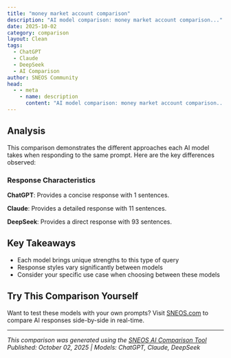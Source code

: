 ```yaml
---
title: "money market account comparison"
description: "AI model comparison: money market account comparison..."
date: 2025-10-02
category: comparison
layout: Clean
tags:
  - ChatGPT
  - Claude
  - DeepSeek
  - AI Comparison
author: SNEOS Community
head:
  - - meta
    - name: description
      content: "AI model comparison: money market account comparison..."
---
```


<ChatComparison
  title="money market account comparison"
  prompt="money market account comparison"
  :responses='{
    "ChatGPT": "When comparing money market accounts, there are several important factors to consider. These generally include the following:\n\n1. **Interest Rates**: Look for the annual percentage yield (APY) offered by different institutions. Higher interest rates will yield better returns on your savings.\n\n2. **Fees**: Check for maintenance fees, transaction fees, and withdrawal limits. Some institutions may waive fees if you maintain a minimum balance.\n\n3. **Minimum Balance Requirements**: Many money market accounts require a minimum deposit to open the account and/or to earn the advertised interest rate.\n\n4. **Withdrawal Limits**: Money market accounts may limit the number of withdrawals or transfers you can make each month without incurring fees.\n\n5. **FDIC Insurance**: Ensure that the institution is FDIC insured if you want your deposits to be protected up to $250,000.\n\n6. **Access and Convenience**: Consider how you can access your money — online banking, ATMs, or physical bank branches — and whether the bank offers online management tools.\n\n7. **Customer Service**: Look into the customer service reputation of the institution, including availability, response time, and user reviews.\n\n### Example Comparison of Money Market Accounts\n\n| Institution       | APY          | Minimum Balance | Monthly Fee | Withdrawal Limit   | FDIC Insured |\n|-------------------|--------------|-----------------|-------------|--------------------|---------------|\n| Bank A            | 0.50%        | $1,000          | None        | 6 withdrawals/month | Yes           |\n| Credit Union B    | 0.80%        | $500            | $5          | 6 withdrawals/month | Yes           |\n| Online Bank C     | 0.75%        | $0              | None        | 6 withdrawals/month | Yes           |\n| Traditional Bank D| 0.30%        | $2,500          | $10         | 6 withdrawals/month | Yes           |\n\n### Tips for Choosing:\n\n- **Assess Your Needs**: Determine how much you will be depositing and how often you need access to the funds.\n- **Compare Offers**: Use comparison websites to find the best offers available. \n- **Read the Fine Print**: Always read the terms and conditions to understand the account fully, including any potential rate changes.\n- **Check for Promotions**: Some institutions offer promotional interest rates or bonuses for new accounts.\n\n### Conclusion\n\nA money market account can be a good way to earn interest while maintaining liquidity. It&#x27; s essential to shop around and compare different accounts based on the factors mentioned above to find the best fit for your financial needs.",
    "Claude": "Here&#x27; s a comprehensive guide to comparing money market accounts (MMAs):\n\n## Key Factors to Compare\n\n### **Interest Rates**\n- **APY (Annual Percentage Yield)** - Most important factor\n- Current rates typically range from 0.01% to 5%+\n- Online banks usually offer higher rates than traditional banks\n\n### **Minimum Requirements**\n- **Opening deposit** ($0 to $10,000+)\n- **Minimum balance** to earn interest\n- **Minimum balance** to avoid fees\n\n### **Fees**\n- Monthly maintenance fees\n- Excess transaction fees\n- ATM fees\n- Overdraft fees\n\n### **Access \u0026 Convenience**\n- ATM network size\n- Online/mobile banking features\n- Check writing privileges\n- Debit card access\n- Transaction limits (typically 6 per month for withdrawals/transfers)\n\n## Types of MMAs to Consider\n\n### **Online Banks**\n- \u2705 Higher APYs (often 4-5%+)\n- \u2705 Lower fees\n- \u274C Limited physical branches\n- **Best for:** Rate-focused savers comfortable with digital banking\n\n### **Traditional Banks**\n- \u2705 Physical branch access\n- \u2705 Full-service banking relationship\n- \u274C Lower APYs (often under 1%)\n- **Best for:** Those wanting in-person service\n\n### **Credit Unions**\n- \u2705 Competitive rates\n- \u2705 Lower fees\n- \u274C Membership requirements\n- **Best for:** Eligible members seeking good rates with personal service\n\n## Current Top Performers (rates change frequently)\n\n**High-Yield Online Options:**\n- Marcus by Goldman Sachs\n- Ally Bank\n- Capital One 360\n- Discover Bank\n\n**Traditional Banks:**\n- Chase, Bank of America (lower rates but convenience)\n\n## Questions to Ask Yourself\n\n1. How often will I need to access the money?\n2. Do I prefer online or in-person banking?\n3. What&#x27; s my target balance?\n4. How important is the highest possible rate vs. convenience?\n\nWould you like me to help you compare specific accounts based on your particular needs and priorities?",
    "DeepSeek": "Of course. Comparing money market accounts (MMAs) is a great way to ensure you&#x27; re getting the best return on your savings while keeping your money safe and accessible.\n\nHere is a comprehensive guide to help you compare money market accounts effectively.\n\n### Key Factors to Compare\n\nWhen looking at different MMAs, focus on these critical areas:\n\n**1. Annual Percentage Yield (APY)**\nThis is the most important factor for growing your savings.\n*   **Compare Like-for-Like:** Ensure you&#x27; re comparing the "APY" and not the "interest rate." APY includes compound interest, giving you the true annual return.\n*   **Look for Top Tier Rates:** Many banks offer a higher "tiered" APY if your balance is above a certain amount (e.g., $10,000 or $25,000). Make sure you qualify for the top rate.\n*   **Introductory vs. Standard Rates:** Some banks offer a high introductory APY for a few months, which then drops significantly. Check what the standard rate will be afterward.\n\n**2. Minimum Balance Requirements**\nBanks use these to avoid fees or qualify for the best rates.\n*   **Minimum to Open:** The amount needed to open the account.\n*   **Minimum to Avoid Fees:** The balance you must maintain to avoid monthly maintenance fees. Falling below this can result in fees that wipe out your interest earnings.\n*   **Minimum for Top Tier APY:** The balance required to earn the advertised high yield.\n\n**3. Fees**\nFees are the enemy of savings growth. Scrutinize the fee schedule for:\n*   **Monthly Maintenance Fees:** The most common fee. Look for accounts that waive this fee easily (e.g., with a minimum balance or linked account).\n*   **Excess Transaction Fees:** Federal Regulation D limits you to **six convenient withdrawals or transfers per month** from savings and money market accounts. Exceeding this limit can result in a fee per transaction, and the bank may even close your account or convert it to a checking account.\n*   **Other Fees:** ATM fees, paper statement fees, or wire transfer fees.\n\n**4. Accessibility \u0026 Convenience**\nHow easily can you access your money?\n*   **Online vs. Brick-and-Mortar:** Online banks typically offer much higher APYs because they have lower overhead. Traditional banks offer the convenience of in-person service but usually with lower rates.\n*   **ATM Access \u0026 Debit Card:** Most MMAs come with an ATM card. Check if the bank reimburses ATM fees and has a large, fee-free network.\n*   **Online \u0026 Mobile Banking:** A user-friendly app is essential for managing your account, depositing checks, and transferring funds.\n\n**5. FDIC/NCUA Insurance**\nThis is non-negotiable for safety.\n*   Ensure the bank is **FDIC-insured** (for banks) or the credit union is **NCUA-insured** (for credit unions). This protects your money up to $250,000 per depositor, per institution, in case the bank fails.\n\n**6. Account Features**\n*   **Check-Writing:** A key feature that distinguishes MMAs from regular savings accounts. You often get a limited number of checks per month.\n*   **Transfer Limits and Speed:** How quickly can you move money between accounts, especially to an external bank?\n\n---\n\n### Comparison Table: Online vs. Traditional Banks\n\n| Feature | Online-Only Banks (e.g., Ally, Discover, Marcus) | Traditional Brick-and-Mortar Banks (e.g., Chase, Bank of America, Wells Fargo) |\n| :--- | :--- | :--- |\n| **APY** | **High** (Often 10-20x higher than national average) | **Very Low** (Often 0.01% - 0.05%) |\n| **Fees** | **Low or None** (Often no monthly fees, low minimums) | **Common** (Monthly fees unless you meet requirements) |\n| **Minimum Balance** | **Low or None** | **Often High** to avoid fees and earn (meager) interest |\n| **Convenience** | 100% Online/Mobile; No physical branches | In-person service; Extensive branch/ATM network |\n| **Best For** | **Maximizing interest earnings**, tech-savvy users | **Those who prefer in-person service**, need to deposit cash frequently |\n\n---\n\n### How to Do Your Own Comparison (Step-by-Step)\n\n1.  **Define Your Needs:** How much do you plan to deposit? How often will you need to access the money? Do you need to write checks?\n2.  **Research Top Contenders:** Use comparison websites like **NerdWallet, Bankrate, or DepositAccounts.com**. They provide updated lists of the best MMA rates.\n3.  **Create a Shortlist:** Pick 3-5 accounts that offer high APYs and seem to fit your needs.\n4.  **Go Directly to the Bank&#x27; s Website:** Don&#x27; t rely solely on comparison sites. Visit the bank&#x27; s official website to verify the current APY, read the full fee schedule, and review the account agreement.\n5.  **Ask the Right Questions:**\n    *   "What is the current APY, and what balance is required for it?"\n    *   "What is the minimum deposit to open the account?"\n    *   "Is there a monthly fee, and how can I avoid it?"\n    *   "What is your policy on excess transaction fees?"\n    *   "Do you offer ATM fee reimbursements?"\n\n---\n\n### Top-Rated Money Market Account Examples (As of Mid-2024)\n\n*Note: Rates change frequently. Always verify the current APY.*\n\n| Institution | APY (Approx.) | Minimum to Open | Key Features \u0026 Notes |\n| :--- | :--- | :--- | :--- |\n| **Discover Bank** | ~4.00% - 4.25% | $2,500 | No monthly fees, 24/7 US-based customer service, ATM fee reimbursements. |\n| **Ally Bank** | ~4.20% - 4.25% | $0 | No monthly fees, very strong mobile app, easy integration with Ally checking. |\n| **Marcus by Goldman Sachs**| ~4.30% - 4.40% | $0 | No fees, access to Goldman Sachs tools, but no check-writing. |\n| **Sallie Mae Bank** | ~4.65% - 4.75% | $0 | Competitive rates, no monthly fees, but less brand recognition for banking. |\n| **Capital One** | ~4.10% - 4.25% | $0 | Physical "Cafes" in some cities, strong digital tools, no fees. |\n| **Local Credit Unions** | Varies (Often High) | Often $5-$25 | May offer excellent rates to members; worth checking in your area. |\n\n### Final Recommendation\n\nFor the vast majority of savers, an **online money market account from a reputable institution like Ally, Discover, or Marcus will be the best choice.** You will earn a significantly higher return on your money with fewer fees and lower minimums.\n\nOnly choose a traditional brick-and-mortar bank if you frequently need to deposit cash or value in-person service so highly that you are willing to sacrifice almost all interest income.\n\nStart by checking the websites of the top online players today to see their latest rates."
  }'
  published-date="12:19"
/>

## Analysis

This comparison demonstrates the different approaches each AI model takes when responding to the same prompt. Here are the key differences observed:

### Response Characteristics

**ChatGPT**: Provides a concise response with 1 sentences. 

**Claude**: Provides a detailed response with 11 sentences. 

**DeepSeek**: Provides a direct response with 93 sentences. 

## Key Takeaways

- Each model brings unique strengths to this type of query
- Response styles vary significantly between models
- Consider your specific use case when choosing between these models

## Try This Comparison Yourself

Want to test these models with your own prompts? Visit [SNEOS.com](https://sneos.com) to compare AI responses side-by-side in real-time.

---

*This comparison was generated using the [SNEOS AI Comparison Tool](https://sneos.com)*
*Published: October 02, 2025 | Models: ChatGPT, Claude, DeepSeek*
